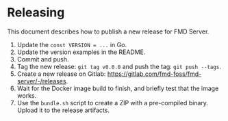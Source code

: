 # Releasing

This document describes how to publish a new release for FMD Server.

1. Update the `const VERSION = ...` in Go.
1. Update the version examples in the README.
1. Commit and push.
1. Tag the new release: `git tag v0.0.0` and push the tag: `git push --tags`.
1. Create a new release on Gitlab: https://gitlab.com/fmd-foss/fmd-server/-/releases.
1. Wait for the Docker image build to finish, and briefly test that the image works.
1. Use the `bundle.sh` script to create a ZIP with a pre-compiled binary. Upload it to the release artifacts.
